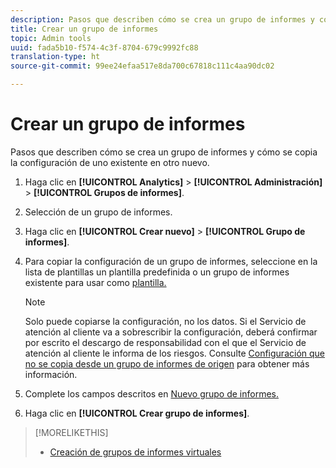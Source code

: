```yaml
---
description: Pasos que describen cómo se crea un grupo de informes y cómo se copia la configuración de uno existente en otro nuevo.
title: Crear un grupo de informes
topic: Admin tools
uuid: fada5b10-f574-4c3f-8704-679c9992fc88
translation-type: ht
source-git-commit: 99ee24efaa517e8da700c67818c111c4aa90dc02

---
```



# Crear un grupo de informes

Pasos que describen cómo se crea un grupo de informes y cómo se copia la configuración de uno existente en otro nuevo.

1. Haga clic en **[!UICONTROL Analytics]** > **[!UICONTROL Administración]** > **[!UICONTROL Grupos de informes]**.
1. Selección de un grupo de informes.
1. Haga clic en **[!UICONTROL Crear nuevo]** > **[!UICONTROL Grupo de informes]**.
1. Para copiar la configuración de un grupo de informes, seleccione en la lista de plantillas un plantilla predefinida o un grupo de informes existente para usar como [plantilla.](/help/admin/c-manage-report-suites/c-report-suite-templates/report-suite-templates.md)

   >[!NOTE]
   >
   >Solo puede copiarse la configuración, no los datos. Si el Servicio de atención al cliente va a sobrescribir la configuración, deberá confirmar por escrito el descargo de responsabilidad con el que el Servicio de atención al cliente le informa de los riesgos. Consulte [Configuración que no se copia desde un grupo de informes de origen](/help/admin/c-manage-report-suites/c-new-report-suite/settings-not-copied-from-rs.md) para obtener más información.

1. Complete los campos descritos en [Nuevo grupo de informes.](/help/admin/c-manage-report-suites/c-new-report-suite/new-report-suite.md)
1. Haga clic en **[!UICONTROL Crear grupo de informes]**.

>[!MORELIKETHIS]
>
>* [Creación de grupos de informes virtuales](/help/components/vrs/c-workflow-vrs/vrs-create.md)

